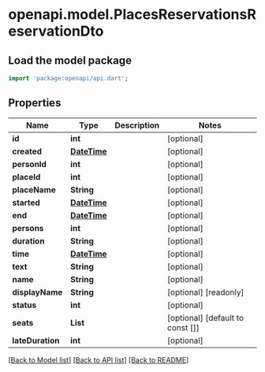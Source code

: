 # openapi.model.PlacesReservationsReservationDto

## Load the model package
```dart
import 'package:openapi/api.dart';
```

## Properties
Name | Type | Description | Notes
------------ | ------------- | ------------- | -------------
**id** | **int** |  | [optional] 
**created** | [**DateTime**](DateTime.md) |  | [optional] 
**personId** | **int** |  | [optional] 
**placeId** | **int** |  | [optional] 
**placeName** | **String** |  | [optional] 
**started** | [**DateTime**](DateTime.md) |  | [optional] 
**end** | [**DateTime**](DateTime.md) |  | [optional] 
**persons** | **int** |  | [optional] 
**duration** | **String** |  | [optional] 
**time** | [**DateTime**](DateTime.md) |  | [optional] 
**text** | **String** |  | [optional] 
**name** | **String** |  | [optional] 
**displayName** | **String** |  | [optional] [readonly] 
**status** | **int** |  | [optional] 
**seats** | **List<int>** |  | [optional] [default to const []]
**lateDuration** | **int** |  | [optional] 

[[Back to Model list]](../README.md#documentation-for-models) [[Back to API list]](../README.md#documentation-for-api-endpoints) [[Back to README]](../README.md)



